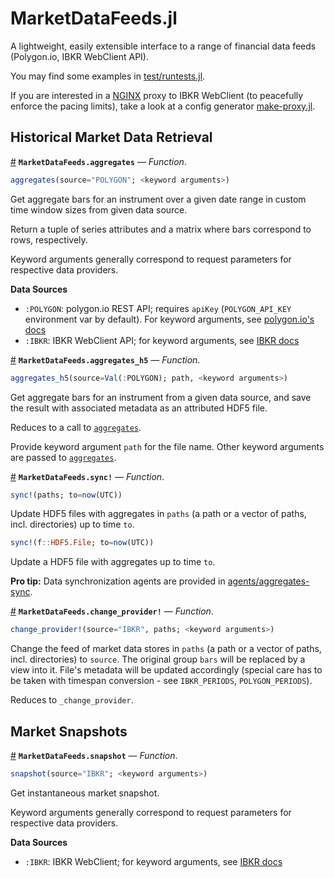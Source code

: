 # MarketDataFeeds.jl

A lightweight, easily extensible interface to a range of financial data feeds (Polygon.io, IBKR WebClient API).

You may find some examples in [test/runtests.jl](test/runtests.jl).

If you are interested in a [NGINX](https://www.nginx.com) proxy to IBKR WebClient (to peacefully enforce the pacing limits), take a look at a config generator [make-proxy.jl](ibkr-proxy/make-proxy.jl).

## Historical Market Data Retrieval
<a id='MarketDataFeeds.aggregates' href='#MarketDataFeeds.aggregates'>#</a>
**`MarketDataFeeds.aggregates`** &mdash; *Function*.

```julia
aggregates(source="POLYGON"; <keyword arguments>)
```

Get aggregate bars for an instrument over a given date range in custom time window sizes from given data source.

Return a tuple of series attributes and a matrix where bars correspond to rows, respectively. 

Keyword arguments generally correspond to request parameters for respective data providers.

**Data Sources**

  * `:POLYGON`: polygon.io REST API; requires `apiKey` (`POLYGON_API_KEY` environment var by default). For keyword arguments, see [polygon.io's docs](https://polygon.io/docs/stocks/get_v2_aggs_ticker__stocksticker__range__multiplier___timespan___from___to)
  * `:IBKR`: IBKR WebClient API; for keyword arguments, see [IBKR docs](https://www.interactivebrokers.com/api/doc.html#tag/Market-Data/paths/~1hmds~1history/get)



<a id='MarketDataFeeds.aggregates_h5' href='#MarketDataFeeds.aggregates_h5'>#</a>
**`MarketDataFeeds.aggregates_h5`** &mdash; *Function*.

```julia
aggregates_h5(source=Val(:POLYGON); path, <keyword arguments>)
```

Get aggregate bars for an instrument from a given data source, and save the result with associated metadata as an attributed HDF5 file.

Reduces to a call to [`aggregates`](#MarketDataFeeds.aggregates).

Provide keyword argument `path` for the file name. Other keyword arguments are passed to [`aggregates`](#MarketDataFeeds.aggregates).

<a id='MarketDataFeeds.sync!' href='#MarketDataFeeds.sync!'>#</a>
**`MarketDataFeeds.sync!`** &mdash; *Function*.

```julia
sync!(paths; to=now(UTC))
```

Update HDF5 files with aggregates in `paths` (a path or a vector of paths, incl. directories) up to time `to`.

```julia
sync!(f::HDF5.File; to=now(UTC))
```

Update a HDF5 file with aggregates up to time `to`.

**Pro tip:** Data synchronization agents are provided in [agents/aggregates-sync](agents/aggregates-sync).

<a id='MarketDataFeeds.change_provider!' href='#MarketDataFeeds.change_provider!'>#</a>
**`MarketDataFeeds.change_provider!`** &mdash; *Function*.

```julia
change_provider!(source="IBKR", paths; <keyword arguments>)
```

Change the feed of market data stores in `paths` (a path or a vector of paths, incl. directories) to `source`. The original group `bars` will be replaced by a view into it. File's metadata will be updated accordingly (special care has to be taken with timespan conversion - see `IBKR_PERIODS`, `POLYGON_PERIODS`). 

Reduces to `_change_provider`.

## Market Snapshots

<a id='MarketDataFeeds.snapshot' href='#MarketDataFeeds.snapshot'>#</a>
**`MarketDataFeeds.snapshot`** &mdash; *Function*.

```julia
snapshot(source="IBKR"; <keyword arguments>)
```

Get instantaneous market snapshot.

Keyword arguments generally correspond to request parameters for respective data providers.

**Data Sources**

  * `:IBKR`: IBKR WebClient; for keyword arguments, see [IBKR docs](https://www.interactivebrokers.com/api/doc.html#tag/Market-Data/paths/~1md~1snapshot/get)